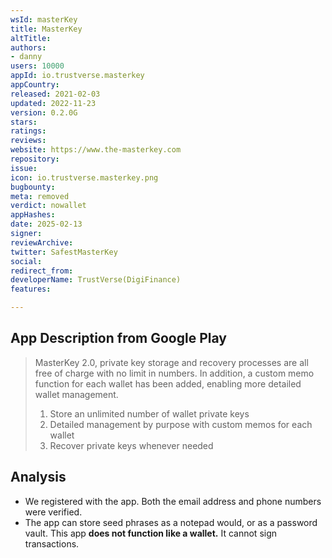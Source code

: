 ```yaml
---
wsId: masterKey
title: MasterKey
altTitle: 
authors:
- danny
users: 10000
appId: io.trustverse.masterkey
appCountry: 
released: 2021-02-03
updated: 2022-11-23
version: 0.2.0G
stars: 
ratings: 
reviews: 
website: https://www.the-masterkey.com
repository: 
issue: 
icon: io.trustverse.masterkey.png
bugbounty: 
meta: removed
verdict: nowallet
appHashes: 
date: 2025-02-13
signer: 
reviewArchive: 
twitter: SafestMasterKey
social: 
redirect_from: 
developerName: TrustVerse(DigiFinance)
features: 

---
```


## App Description from Google Play

> MasterKey 2.0, private key storage and recovery processes are all free of charge with no limit in numbers. In addition, a custom memo function for each wallet has been added, enabling more detailed wallet management.
>
> 1. Store an unlimited number of wallet private keys
> 2. Detailed management by purpose with custom memos for each wallet
> 3. Recover private keys whenever needed

## Analysis

- We registered with the app. Both the email address and phone numbers were verified. 
- The app can store seed phrases as a notepad would, or as a password vault. This app **does not function like a wallet.** It cannot sign transactions.
